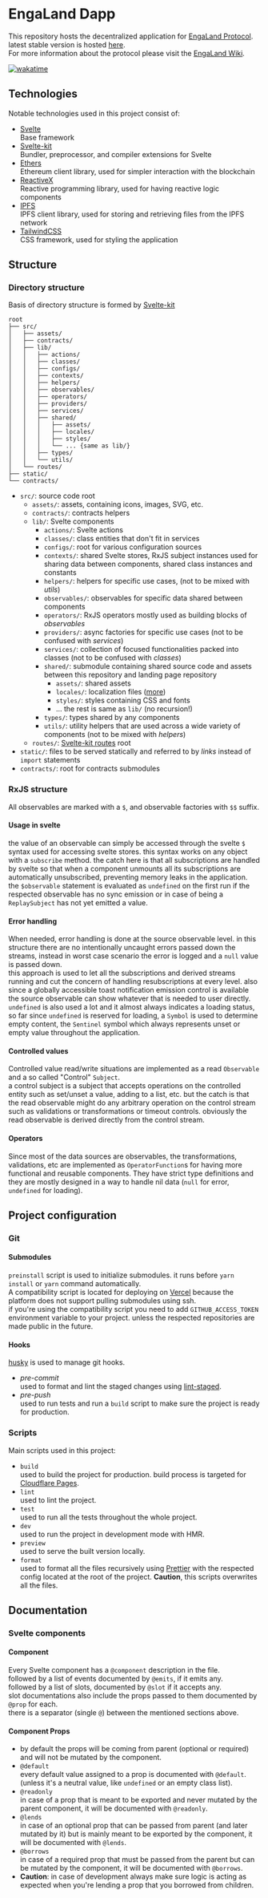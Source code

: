 # EngaLand Dapp

This repository hosts the decentralized application for [EngaLand Protocol](https://enga.land).  
latest stable version is hosted [here](https://app.enga.land/).  
For more information about the protocol please visit the [EngaLand Wiki](https://docs.enga.land).

[![wakatime](https://wakatime.com/badge/user/5e4f5ed0-dd2e-4204-b88b-ee84d3aad996/project/f5ccbf8f-29bb-4c1c-88c5-cfee579afc19.svg)](https://wakatime.com/badge/user/5e4f5ed0-dd2e-4204-b88b-ee84d3aad996/project/f5ccbf8f-29bb-4c1c-88c5-cfee579afc19)

## Technologies

Notable technologies used in this project consist of:

- [Svelte](https://svelte.dev)  
   Base framework
- [Svelte-kit](https://kit.svelte.dev)  
   Bundler, preprocessor, and compiler extensions for Svelte
- [Ethers](https://docs.ethers.io/v5/)  
   Ethereum client library, used for simpler interaction with the blockchain
- [ReactiveX](https://rxjs.dev)  
   Reactive programming library, used for having reactive logic components
- [IPFS](https://js.ipfs.io)  
   IPFS client library, used for storing and retrieving files from the IPFS network
- [TailwindCSS](https://tailwindcss.com)  
   CSS framework, used for styling the application

## Structure

### Directory structure

Basis of directory structure is formed by [Svelte-kit](https://kit.svelte.dev)

```
root
├── src/
│   ├── assets/
│   ├── contracts/
│   ├── lib/
│   │   ├── actions/
│   │   ├── classes/
│   │   ├── configs/
│   │   ├── contexts/
│   │   ├── helpers/
│   │   ├── observables/
│   │   ├── operators/
│   │   ├── providers/
│   │   ├── services/
│   │   ├── shared/
│   │   │   ├── assets/
│   │   │   ├── locales/
│   │   │   ├── styles/
│   │   │   └── ... {same as lib/}
│   │   ├── types/
│   │   └── utils/
│   └── routes/
├── static/
└── contracts/
```

- `src/`: source code root
  - `assets/`: assets, containing icons, images, SVG, etc.
  - `contracts/`: contracts helpers
  - `lib/`: Svelte components
    - `actions/`: Svelte actions
    - `classes/`: class entities that don't fit in services
    - `configs/`: root for various configuration sources
    - `contexts/`: shared Svelte stores, RxJS subject instances used for sharing data between components, shared class instances and constants
    - `helpers/`: helpers for specific use cases, (not to be mixed with _utils_)
    - `observables/`: observables for specific data shared between components
    - `operators/`: RxJS operators mostly used as building blocks of _observables_
    - `providers/`: async factories for specific use cases (not to be confused with _services_)
    - `services/`: collection of focused functionalities packed into classes (not to be confused with _classes_)
    - `shared/`: submodule containing shared source code and assets between this repository and landing page repository
      - `assets/`: shared assets
      - `locales/`: localization files ([more](src/lib/shared/locales/README.md))
      - `styles/`: styles containing CSS and fonts
      - ... the rest is same as `lib/` (no recursion!)
    - `types/`: types shared by any components
    - `utils/`: utility helpers that are used across a wide variety of components (not to be mixed with _helpers_)
  - `routes/`: [Svelte-kit routes](https://kit.svelte.dev/docs/routing) root
- `static/`: files to be served statically and referred to by _links_ instead of `import` statements
- `contracts/`: root for contracts submodules

### RxJS structure

All observables are marked with a `$`, and observable factories with `$$` suffix.

#### Usage in svelte

the value of an observable can simply be accessed through the svelte `$` syntax used for accessing svelte stores. this syntax works on any object with a `subscribe` method. the catch here is that all subscriptions are handled by svelte so that when a component unmounts all its subscriptions are automatically unsubscribed, preventing memory leaks in the application.  
the `$observable` statement is evaluated as `undefined` on the first run if the respected observable has no sync emission or in case of being a `ReplaySubject` has not yet emitted a value.

#### Error handling

When needed, error handling is done at the source observable level. in this structure there are no intentionally uncaught errors passed down the streams, instead in worst case scenario the error is logged and a `null` value is passed down.  
this approach is used to let all the subscriptions and derived streams running and cut the concern of handling resubscriptions at every level. also since a globally accessible toast notification emission control is available the source observable can show whatever that is needed to user directly.  
`undefined` is also used a lot and it almost always indicates a loading status, so far since `undefined` is reserved for loading, a `Symbol` is used to determine empty content, the `Sentinel` symbol which always represents unset or empty value throughout the application.

#### Controlled values

Controlled value read/write situations are implemented as a read `Observable` and a so called "Control" `Subject`.  
a control subject is a subject that accepts operations on the controlled entity such as set/unset a value, adding to a list, etc. but the catch is that the read observable might do any arbitrary operation on the control stream such as validations or transformations or timeout controls. obviously the read observable is derived directly from the control stream.

#### Operators

Since most of the data sources are observables, the transformations, validations, etc are implemented as `OperatorFunction`s for having more functional and reusable components. They have strict type definitions and they are mostly designed in a way to handle nil data (`null` for error, `undefined` for loading).

## Project configuration

### Git

#### Submodules

`preinstall` script is used to initialize submodules. it runs before `yarn install` or `yarn` command automatically.  
A compatibility script is located for deploying on [Vercel](http://vercel.com) because the platform does not support pulling submodules using ssh.  
if you're using the compatibility script you need to add `GITHUB_ACCESS_TOKEN` environment variable to your project. unless the respected repositories are made public in the future.

#### Hooks

[husky](https://github.com/typicode/husky) is used to manage git hooks.

- _pre-commit_  
  used to format and lint the staged changes using [lint-staged](https://github.com/okonet/lint-staged).
- _pre-push_  
  used to run tests and run a `build` script to make sure the project is ready for production.

### Scripts

Main scripts used in this project:

- `build`  
  used to build the project for production. build process is targeted for [Cloudflare Pages](https://pages.cloudflare.com).
- `lint`  
  used to lint the project.
- `test`  
  used to run all the tests throughout the whole project.
- `dev`  
  used to run the project in development mode with HMR.
- `preview`  
  used to serve the built version locally.
- `format`  
  used to format all the files recursively using [Prettier](https://prettier.io) with the respected config located at the root of the project. **Caution**, this scripts overwrites all the files.

## Documentation

### Svelte components

#### Component

Every Svelte component has a `@component` description in the file.  
followed by a list of events documented by `@emits`, if it emits any.  
followed by a list of slots, documented by `@slot` if it accepts any.  
slot documentations also include the props passed to them documented by `@prop` for each.  
there is a separator (single `@`) between the mentioned sections above.

#### Component Props

- by default the props will be coming from parent (optional or required) and will not be mutated by the component.
- `@default`  
  every default value assigned to a prop is documented with `@default`. (unless it's a neutral value, like `undefined` or an empty class list).
- `@readonly`  
  in case of a prop that is meant to be exported and never mutated by the parent component, it will be documented with `@readonly`.
- `@lends`  
  in case of an optional prop that can be passed from parent (and later mutated by it) but is mainly meant to be exported by the component, it will be documented with `@lends`.
- `@borrows`  
  in case of a required prop that must be passed from the parent but can be mutated by the component, it will be documented with `@borrows`.
- **Caution**: in case of development always make sure logic is acting as expected when you're lending a prop that you borrowed from children.
